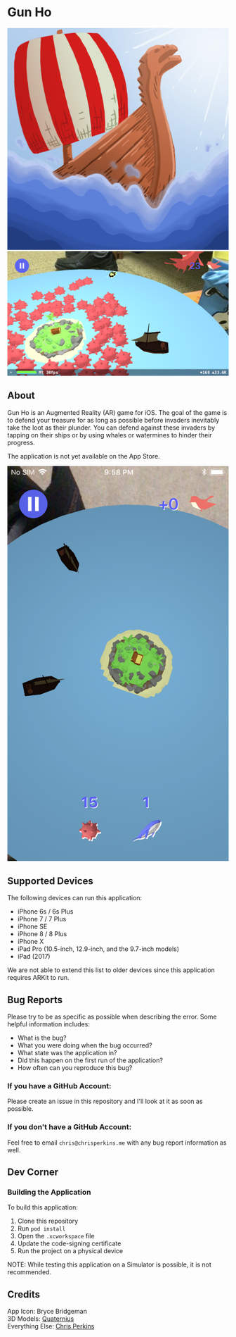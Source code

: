 # Gun Ho

![app_icon](readme_imgs/app_icon.png)
![img_1](readme_imgs/img_1.png)

## About

Gun Ho is an Augmented Reality (AR) game for iOS. The goal of the game is to defend your treasure for as long as possible before invaders inevitably take the loot as their plunder. You can defend against these invaders by tapping on their ships or by using whales or watermines to hinder their progress.

The application is not yet available on the App Store.

![img_2](readme_imgs/img_2.png)

## Supported Devices

The following devices can run this application:

* iPhone 6s / 6s Plus
* iPhone 7 / 7 Plus
* iPhone SE
* iPhone 8 / 8 Plus
* iPhone X
* iPad Pro (10.5-inch, 12.9-inch, and the 9.7-inch models)
* iPad (2017)

We are not able to extend this list to older devices since this application requires ARKit to run.

## Bug Reports

Please try to be as specific as possible when describing the error. Some helpful information includes:

* What is the bug?
* What you were doing when the bug occurred?
* What state was the application in?
* Did this happen on the first run of the application?
* How often can you reproduce this bug?

### If you have a GitHub Account:
Please create an issue in this repository and I'll look at it as soon as possible.

### If you don't have a GitHub Account:
Feel free to email `chris@chrisperkins.me` with any bug report information as well.

## Dev Corner

### Building the Application

To build this application:

1. Clone this repository
1. Run `pod install`
1. Open the `.xcworkspace` file
1. Update the code-signing certificate
1. Run the project on a physical device

NOTE: While testing this application on a Simulator is possible, it is not recommended.

## Credits

App Icon: Bryce Bridgeman  
3D Models: [Quaternius](http://quaternius.com/?i=1)  
Everything Else: [Chris Perkins](http://ChrisPerkins.me)  
